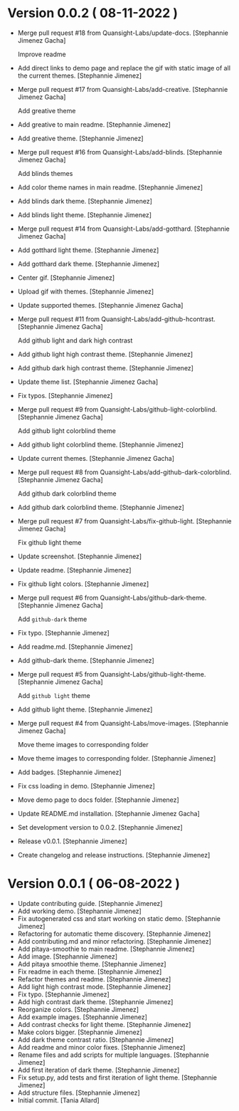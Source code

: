 # Version 0.0.2 ( 08-11-2022 )

- Merge pull request #18 from Quansight-Labs/update-docs. [Stephannie
  Jimenez Gacha]

  Improve readme
- Add direct links to demo page and replace the gif with static image of
  all the current themes. [Stephannie Jimenez]
- Merge pull request #17 from Quansight-Labs/add-creative. [Stephannie
  Jimenez Gacha]

  Add greative theme
- Add greative to main readme. [Stephannie Jimenez]
- Add greative theme. [Stephannie Jimenez]
- Merge pull request #16 from Quansight-Labs/add-blinds. [Stephannie
  Jimenez Gacha]

  Add blinds themes
- Add color theme names in main readme. [Stephannie Jimenez]
- Add blinds dark theme. [Stephannie Jimenez]
- Add blinds light theme. [Stephannie Jimenez]
- Merge pull request #14 from Quansight-Labs/add-gotthard. [Stephannie
  Jimenez Gacha]
- Add gotthard light theme. [Stephannie Jimenez]
- Add gotthard dark theme. [Stephannie Jimenez]
- Center gif. [Stephannie Jimenez]
- Upload gif with themes. [Stephannie Jimenez]
- Update supported themes. [Stephannie Jimenez Gacha]
- Merge pull request #11 from Quansight-Labs/add-github-hcontrast.
  [Stephannie Jimenez Gacha]

  Add github light and dark high contrast
- Add github light high contrast theme. [Stephannie Jimenez]
- Add github dark high contrast theme. [Stephannie Jimenez]
- Update theme list. [Stephannie Jimenez Gacha]
- Fix typos. [Stephannie Jimenez]
- Merge pull request #9 from Quansight-Labs/github-light-colorblind.
  [Stephannie Jimenez Gacha]

  Add github light colorblind theme
- Add github light colorblind theme. [Stephannie Jimenez]
- Update current themes. [Stephannie Jimenez Gacha]
- Merge pull request #8 from Quansight-Labs/add-github-dark-colorblind.
  [Stephannie Jimenez Gacha]

  Add github dark colorblind theme
- Add github dark colorblind theme. [Stephannie Jimenez]
- Merge pull request #7 from Quansight-Labs/fix-github-light.
  [Stephannie Jimenez Gacha]

  Fix github light theme
- Update screenshot. [Stephannie Jimenez]
- Update readme. [Stephannie Jimenez]
- Fix github light colors. [Stephannie Jimenez]
- Merge pull request #6 from Quansight-Labs/github-dark-theme.
  [Stephannie Jimenez Gacha]

  Add `github-dark` theme
- Fix typo. [Stephannie Jimenez]
- Add readme.md. [Stephannie Jimenez]
- Add github-dark theme. [Stephannie Jimenez]
- Merge pull request #5 from Quansight-Labs/github-light-theme.
  [Stephannie Jimenez Gacha]

  Add `github light` theme
- Add github light theme. [Stephannie Jimenez]
- Merge pull request #4 from Quansight-Labs/move-images. [Stephannie
  Jimenez Gacha]

  Move theme images to corresponding folder
- Move theme images to corresponding folder. [Stephannie Jimenez]
- Add badges. [Stephannie Jimenez]
- Fix css loading in demo. [Stephannie Jimenez]
- Move demo page to docs folder. [Stephannie Jimenez]
- Update README.md installation. [Stephannie Jimenez Gacha]
- Set development version to 0.0.2. [Stephannie Jimenez]
- Release v0.0.1. [Stephannie Jimenez]
- Create changelog and release instructions. [Stephannie Jimenez]

# Version 0.0.1 ( 06-08-2022 )

- Update contributing guide. [Stephannie Jimenez]
- Add working demo. [Stephannie Jimenez]
- Fix autogenerated css and start working on static demo. [Stephannie Jimenez]
- Refactoring for automatic theme discovery. [Stephannie Jimenez]
- Add contributing.md and minor refactoring. [Stephannie Jimenez]
- Add pitaya-smoothie to main readme. [Stephannie Jimenez]
- Add image. [Stephannie Jimenez]
- Add pitaya smoothie theme. [Stephannie Jimenez]
- Fix readme in each theme. [Stephannie Jimenez]
- Refactor themes and readme. [Stephannie Jimenez]
- Add light high contrast mode. [Stephannie Jimenez]
- Fix typo. [Stephannie Jimenez]
- Add high contrast dark theme. [Stephannie Jimenez]
- Reorganize colors. [Stephannie Jimenez]
- Add example images. [Stephannie Jimenez]
- Add contrast checks for light theme. [Stephannie Jimenez]
- Make colors bigger. [Stephannie Jimenez]
- Add dark theme contrast ratio. [Stephannie Jimenez]
- Add readme and minor color fixes. [Stephannie Jimenez]
- Rename files and add scripts for multiple languages. [Stephannie Jimenez]
- Add first iteration of dark theme. [Stephannie Jimenez]
- Fix setup.py, add tests and first iteration of light theme. [Stephannie Jimenez]
- Add structure files. [Stephannie Jimenez]
- Initial commit. [Tania Allard]
